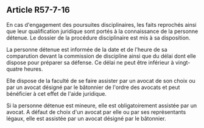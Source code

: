 Article R57-7-16
----
En cas d'engagement des poursuites disciplinaires, les faits reprochés ainsi que
leur qualification juridique sont portés à la connaissance de la personne
détenue. Le dossier de la procédure disciplinaire est mis à sa disposition.

La personne détenue est informée de la date et de l'heure de sa comparution
devant la commission de discipline ainsi que du délai dont elle dispose pour
préparer sa défense. Ce délai ne peut être inférieur à vingt-quatre heures.

Elle dispose de la faculté de se faire assister par un avocat de son choix ou
par un avocat désigné par le bâtonnier de l'ordre des avocats et peut bénéficier
à cet effet de l'aide juridique.

Si la personne détenue est mineure, elle est obligatoirement assistée par un
avocat. A défaut de choix d'un avocat par elle ou par ses représentants légaux,
elle est assistée par un avocat désigné par le bâtonnier.
